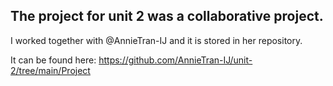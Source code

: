 ## The project for unit 2 was a collaborative project.

I worked together with @AnnieTran-IJ and it is stored in her repository. 

It can be found here:
https://github.com/AnnieTran-IJ/unit-2/tree/main/Project
